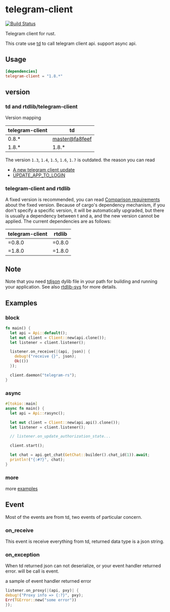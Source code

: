 telegram-client
===

[![Build Status](https://api.travis-ci.org/fewensa/telegram-client.svg)](https://travis-ci.org/fewensa/telegram-client/)

Telegram client for rust.

This crate use [td](https://github.com/tdlib/td) to call telegram client api. support async api.

## Usage

```toml
[dependencies]
telegram-client = "1.8.*"
```

## version

### td and rtdlib/telegram-client

Version mapping

| telegram-client  | td      |
|------------------|---------|
| 0.8.*            | [master@fa8feef](https://github.com/tdlib/td/commit/fa8feefed70d64271945e9d5fd010b957d93c8cd) |
| 1.8.*            | 1.8.*   |

The version `1.3`, `1.4`, `1.5`, `1.6`, `1.7` is outdated. the reason you can read

- [A new telegram client update](https://github.com/fewensa/telegram-client/issues/29)
- [UPDATE_APP_TO_LOGIN](https://github.com/tdlib/td/issues/1758)

### telegram-client and rtdlib

A fixed version is recommended, you can read [Comparison requirements](https://doc.rust-lang.org/cargo/reference/specifying-dependencies.html#comparison-requirements) about the fixed version.
Because of cargo's dependency mechanism, if you don't specify a specific version, it will be automatically upgraded, but there is usually a dependency between t and a, and the new version cannot be applied.
The current dependencies are as follows:


| telegram-client    | rtdlib      |
|--------------------|-------------|
| =0.8.0             | =0.8.0      |
| =1.8.0             | =1.8.0      |


## Note

Note that you need [tdjson](https://github.com/tdlib/td) dylib file in your path for building and running your application. See also [rtdlib-sys](https://github.com/fewensa/rtdlib-sys) for more details.

## Examples


### block

```rust
fn main() {
  let api = Api::default();
  let mut client = Client::new(api.clone());
  let listener = client.listener();

  listener.on_receive(|(api, json)| {
    debug!("receive {}", json);
    Ok(())
  });

  client.daemon("telegram-rs");
}
```

### async

```rust
#[tokio::main]
async fn main() {
  let api = Api::rasync();

  let mut client = Client::new(api.api().clone());
  let listener = client.listener();

  // listener.on_update_authorization_state...

  client.start();

  let chat = api.get_chat(GetChat::builder().chat_id(1)).await;
  println!("{:#?}", chat);
}
```

### more

more [examples](./examples)

## Event

Most of the events are from td, two events of particular concern.

### on_receive

This event is receive everything from td, returned data type is a json string.

### on_exception

When td returned json can not deserialize, or your event handler returned error. will be call is event.

a sample of event handler returned error

```rust
listener.on_proxy(|(api, pxy)| {
debug!("Proxy info => {:?}", pxy);
Err(TGError::new("some error"))
});
```

